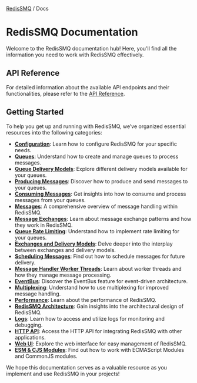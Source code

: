 [RedisSMQ](../README.md) / Docs

# RedisSMQ Documentation

Welcome to the RedisSMQ documentation hub! Here, you'll find all the information you need to work with RedisSMQ effectively.

## API Reference

For detailed information about the available API endpoints and their functionalities, please refer to the [API Reference](api/README.md).

## Getting Started

To help you get up and running with RedisSMQ, we’ve organized essential resources into the following categories:

- **[Configuration](configuration.md)**: Learn how to configure RedisSMQ for your specific needs.
- **[Queues](queues.md)**: Understand how to create and manage queues to process messages.
- **[Queue Delivery Models](queue-delivery-models.md)**: Explore different delivery models available for your queues.
- **[Producing Messages](producing-messages.md)**: Discover how to produce and send messages to your queues.
- **[Consuming Messages](consuming-messages.md)**: Get insights into how to consume and process messages from your queues.
- **[Messages](messages.md)**: A comprehensive overview of message handling within RedisSMQ.
- **[Message Exchanges](message-exchanges.md)**: Learn about message exchange patterns and how they work in RedisSMQ.
- **[Queue Rate Limiting](queue-rate-limiting.md)**: Understand how to implement rate limiting for your queues.
- **[Exchanges and Delivery Models](exchanges-and-delivery-models.md)**: Delve deeper into the interplay between exchanges and delivery models.
- **[Scheduling Messages](scheduling-messages.md)**: Find out how to schedule messages for future delivery.
- **[Message Handler Worker Threads](message-handler-worker-threads.md)**: Learn about worker threads and how they manage message processing.
- **[EventBus](event-bus.md)**: Discover the EventBus feature for event-driven architecture.
- **[Multiplexing](multiplexing.md)**: Understand how to use multiplexing for improved message handling.
- **[Performance](performance.md)**: Learn about the performance of RedisSMQ.
- **[RedisSMQ Architecture](redis-smq-architecture.md)**: Gain insights into the architectural design of RedisSMQ.
- **[Logs](https://github.com/weyoss/redis-smq-common/blob/master/docs/README.md#logs)**: Learn how to access and utilize logs for monitoring and debugging.
- **[HTTP API](https://github.com/weyoss/redis-smq-monitor)**: Access the HTTP API for integrating RedisSMQ with other applications.
- **[Web UI](https://github.com/weyoss/redis-smq-monitor-client)**: Explore the web interface for easy management of RedisSMQ.
- **[ESM & CJS Modules](esm-cjs-modules.md)**: Find out how to work with ECMAScript Modules and CommonJS modules.

We hope this documentation serves as a valuable resource as you implement and use RedisSMQ in your projects!